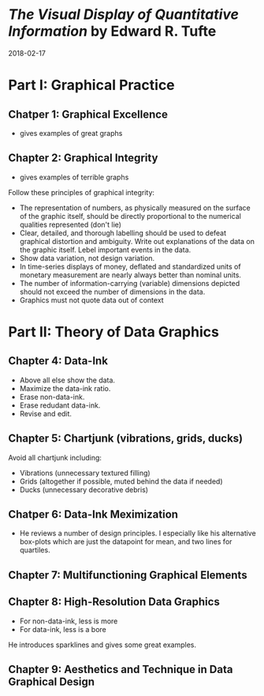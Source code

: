 # *The Visual Display of Quantitative Information* by Edward R. Tufte
2018-02-17

# Part I: Graphical Practice
## Chatper 1: Graphical Excellence
- gives examples of great graphs

## Chapter 2: Graphical Integrity
- gives examples of terrible graphs

Follow these principles of graphical integrity:
- The representation of numbers, as physically measured on the surface of the graphic itself, should be directly proportional to the numerical qualities represented (don't lie)
- Clear, detailed, and thorough labelling should be used to defeat graphical distortion and ambiguity. Write out explanations of the data on the graphic itself. Lebel important events in the data.
- Show data variation, not design variation.
- In time-series displays of money, deflated and standardized units of monetary measurement are nearly always better than nominal units.
- The number of information-carrying (variable) dimensions depicted should not exceed the number of dimensions in the data.
- Graphics must not quote data out of context

# Part II: Theory of Data Graphics
## Chapter 4: Data-Ink
- Above all else show the data.
- Maximize the data-ink ratio.
- Erase non-data-ink.
- Erase redudant data-ink.
- Revise and edit.

## Chapter 5: Chartjunk (vibrations, grids, ducks)
Avoid all chartjunk including:
- Vibrations (unnecessary textured filling)
- Grids (altogether if possible, muted behind the data if needed)
- Ducks (unnecessary decorative debris)

## Chatper 6: Data-Ink Meximization
- He reviews a number of design principles. I especially like his alternative box-plots which are just the datapoint for mean, and two lines for quartiles.

## Chapter 7: Multifunctioning Graphical Elements

## Chapter 8: High-Resolution Data Graphics
- For non-data-ink, less is more
- For data-ink, less is a bore

He introduces sparklines and gives some great examples.

## Chapter 9: Aesthetics and Technique in Data Graphical Design